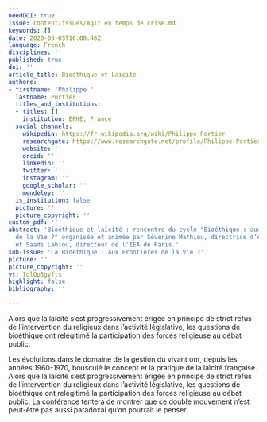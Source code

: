 ```yaml
---
needDOI: true
issue: content/issues/Agir en temps de crise.md
keywords: []
date: 2020-05-05T16:00:48Z
language: French
disciplines: ''
published: true
doi: ''
article_title: Bioéthique et Laïcité
authors:
- firstname: 'Philippe '
  lastname: Portier
  titles_and_institutions:
  - titles: []
    institution: EPHE, France
  social_channels:
    wikipedia: https://fr.wikipedia.org/wiki/Philippe_Portier
    researchgate: https://www.researchgate.net/profile/Philippe-Portier
    website: ''
    orcid: ''
    linkedin: ''
    twitter: ''
    instagram: ''
    google_scholar: ''
    mendeley: ''
  is_institution: false
  picture: ''
  picture_copyright: ''
custom_pdf: ''
abstract: 'Bioéthique et laïcité : rencontre du cycle "Bioéthique : aux Frontières
  de la Vie ?" organisée et animée par Séverine Mathieu, directrice d’études à l’EPHE-PSL,
  et Saadi Lahlou, directeur de l’IEA de Paris.'
sub-issue: 'La Bioéthique : aux Frontières de la Vie ?'
picture: ''
picture_copyright: ''
yt: IqlQp5gyfts
highlight: false
bibliography: ''

---
```

Alors que la laïcité s’est progressivement érigée en principe de strict refus de l’intervention du religieux dans l’activité législative, les questions de bioéthique ont relégitimé la participation des forces religieuse au débat public.

Les évolutions dans le domaine de la gestion du vivant ont, depuis les années 1960-1970, bousculé le concept et la pratique de la laïcité française. Alors que la laïcité s’est progressivement érigée en principe de strict refus de l’intervention du religieux dans l’activité législative, les questions de bioéthique ont relégitimé la participation des forces religieuse au débat public. La conférence tentera de montrer que ce double mouvement n’est peut-être pas aussi paradoxal qu’on pourrait le penser.

<Youtube yt="IqlQp5gyfts" caption ="Bioéthique et laïcité"></Youtube>